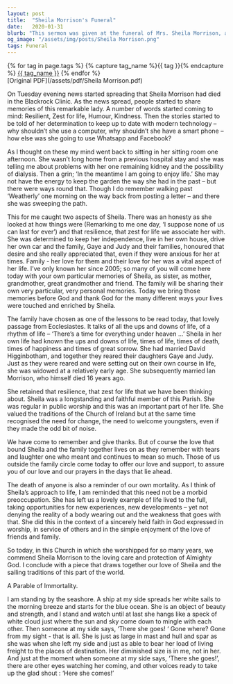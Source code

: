```yaml
---
layout: post
title:  "Sheila Morrison's Funeral"
date:   2020-01-31
blurb: "This sermon was given at the funeral of Mrs. Sheila Morrison, a remarkable lady known for her resilience, zest for life, humor, and kindness. She was a longstanding and faithful member of the parish, who embraced modern technology and lived life to the fullest. The sermon reflects on her life, her love for her family, and her faith in God."
og_image: "/assets/img/posts/Sheila Morrison.png"
tags: Funeral
---    
```

<div class="tag-pills">
  {% for tag in page.tags %}
    {% capture tag_name %}{{ tag }}{% endcapture %}
    <a href="{{ site.baseurl }}/tag/{{ tag_name | slugify }}" class="tag-pill">{{ tag_name }}</a>
  {% endfor %}
</div>
[Original PDF](/assets/pdf/Sheila Morrison.pdf)

On Tuesday evening news started spreading that Sheila Morrison had died in the Blackrock Clinic. As the news spread, people started to share memories of this remarkable lady. A number of words started coming to mind: Resilient, Zest for life, Humour, Kindness. Then the stories started to be told of her determination to keep up to date with modern technology – why shouldn’t she use a computer, why shouldn’t she have a smart phone – how else was she going to use Whatsapp and Facebook?

As I thought on these my mind went back to sitting in her sitting room one afternoon. She wasn’t long home from a previous hospital stay and she was telling me about problems with her one remaining kidney and the possibility of dialysis. Then a grin; ‘In the meantime I am going to enjoy life.’ She may not have the energy to keep the garden the way she had in the past – but there were ways round that. Though I do remember walking past ‘Weatherly’ one morning on the way back from posting a letter – and there she was sweeping the path.

This for me caught two aspects of Sheila. There was an honesty as she looked at how things were (Remarking to me one day, ‘I suppose none of us can last for ever’) and that resilience, that zest for life we associate her with. She was determined to keep her independence, live in her own house, drive her own car and the family, Gaye and Judy and their families, honoured that desire and she really appreciated that, even if they were anxious for her at times. Family - her love for them and their love for her was a vital aspect of her life. I’ve only known her since 2005; so many of you will come here today with your own particular memories of Sheila, as sister, as mother, grandmother, great grandmother and friend. The family will be sharing their own very particular, very personal memories. Today we bring those memories before God and thank God for the many different ways your lives were touched and enriched by Sheila.

The family have chosen as one of the lessons to be read today, that lovely passage from Ecclesiastes. It talks of all the ups and downs of life, of a rhythm of life – ‘There’s a time for everything under heaven …’ Sheila in her own life had known the ups and downs of life, times of life, times of death, times of happiness and times of great sorrow. She had married David Higginbotham, and together they reared their daughters Gaye and Judy. Just as they were reared and were setting out on their own course in life, she was widowed at a relatively early age. She subsequently married Ian Morrison, who himself died 16 years ago.

She retained that resilience, that zest for life that we have been thinking about. Sheila was a longstanding and faithful member of this Parish. She was regular in public worship and this was an important part of her life. She valued the traditions of the Church of Ireland but at the same time recognised the need for change, the need to welcome youngsters, even if they made the odd bit of noise.

We have come to remember and give thanks. But of course the love that bound Sheila and the family together lives on as they remember with tears and laughter one who meant and continues to mean so much. Those of us outside the family circle come today to offer our love and support, to assure you of our love and our prayers in the days that lie ahead.

The death of anyone is also a reminder of our own mortality. As I think of Sheila’s approach to life, I am reminded that this need not be a morbid preoccupation. She has left us a lovely example of life lived to the full, taking opportunities for new experiences, new developments – yet not denying the reality of a body wearing out and the weakness that goes with that. She did this in the context of a sincerely held faith in God expressed in worship, in service of others and in the simple enjoyment of the love of friends and family.

So today, in this Church in which she worshipped for so many years, we commend Sheila Morrison to the loving care and protection of Almighty God. I conclude with a piece that draws together our love of Sheila and the sailing traditions of this part of the world.

A Parable of Immortality.

I am standing by the seashore.
A ship at my side spreads her white sails to the morning breeze and starts for the blue ocean.
She is an object of beauty and strength, and I stand and watch until at last she hangs like a speck of white cloud just where the sun and sky come down to mingle with each other.
Then someone at my side says, ‘There she goes! ‘
Gone where? Gone from my sight - that is all.
She is just as large in mast and hull and spar as she was when she left my side and just as able to bear her load of living freight to the places of destination.
Her diminished size is in me, not in her.
And just at the moment when someone at my side says, ‘There she goes!’, there are other eyes watching her coming, and other voices ready to take up the glad shout :
‘Here she comes!’
